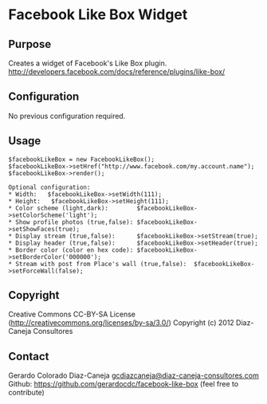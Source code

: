 Facebook Like Box Widget
========================

Purpose
-------
Creates a widget of Facebook's Like Box plugin.
http://developers.facebook.com/docs/reference/plugins/like-box/

Configuration
-------------
No previous configuration required.

Usage
-----
	$facebookLikeBox = new FacebookLikeBox();
	$facebookLikeBox->setHref("http://www.facebook.com/my.account.name");
	$facebookLikeBox->render();

	Optional configuration:
	* Width:   $facebookLikeBox->setWidth(111);
	* Height:   $facebookLikeBox->setHeight(111);
	* Color scheme (light,dark):        $facebookLikeBox->setColorScheme('light');
	* Show profile photos (true,false): $facebookLikeBox->setShowFaces(true);
	* Display stream (true,false):      $facebookLikeBox->setStream(true);
	* Display header (true,false):      $facebookLikeBox->setHeader(true);
	* Border color (color en hex code): $facebookLikeBox->setBorderColor('000000');
	* Stream with post from Place's wall (true,false):  $facebookLikeBox->setForceWall(false);

Copyright
---------
Creative Commons CC-BY-SA License (http://creativecommons.org/licenses/by-sa/3.0/)
Copyright (c) 2012 Diaz-Caneja Consultores

Contact
--------
Gerardo Colorado Diaz-Caneja   gcdiazcaneja@diaz-caneja-consultores.com
Github: https://github.com/gerardocdc/facebook-like-box (feel free to contribute)